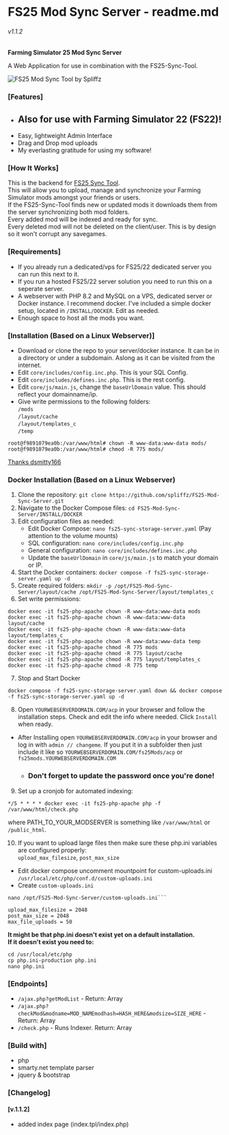 # FS25 Mod Sync Server - readme.md
###### v1.1.2

**Farming Simulator 25 Mod Sync Server**

A Web Application for use in combination with the FS25-Sync-Tool.

![FS25 Mod Sync Tool by Spliffz](http://fs25.rotjong.xyz/FS25-mss-02.png)   

### [Features]
 - ## **Also for use with Farming Simulator 22 (FS22)!**
 - Easy, lightweight Admin Interface
 - Drag and Drop mod uploads
 - My everlasting gratitude for using my software!

### [How It Works]
This is the backend for [FS25 Sync Tool](https://github.com/spliffz/FS25-Sync-Tool).   
This will allow you to upload, manage and synchronize your Farming Simulator mods amongst your friends or users.     
If the FS25-Sync-Tool finds new or updated mods it downloads them from the server synchronizing both mod folders.   
Every added mod will be indexed and ready for sync.   
Every deleted mod will not be deleted on the client/user. This is by design so it won't corrupt any savegames.   

### [Requirements]
  - If you already run a dedicated/vps for FS25/22 dedicated server you can run this next to it.
  - If you run a hosted FS25/22 server solution you need to run this on a seperate server.
  - A webserver with PHP 8.2 and MySQL on a VPS, dedicated server or Docker instance.
  I recommend docker. I've included a simple docker setup, located in `/INSTALL/DOCKER`. Edit as needed.
  - Enough space to host all the mods you want.


### [Installation (Based on a Linux Webserver)]
 * Download or clone the repo to your server/docker instance.
   It can be in a directory or under a subdomain.
   Aslong as it can be visited from the internet.
 * Edit `core/includes/config.inc.php`. This is your SQL Config.
 * Edit `core/includes/defines.inc.php`. This is the rest config.
 * Edit `core/js/main.js`, change the `baseUrlDomain` value. This should reflect your domainname/ip.
 * Give write permissions to the following folders:   
 `/mods`   
 `/layout/cache`   
 `/layout/templates_c`   
 `/temp`   
```
root@f9891079ea0b:/var/www/html# chown -R www-data:www-data mods/
root@f9891079ea0b:/var/www/html# chmod -R 775 mods/
```
[Thanks dsmitty166](https://github.com/spliffz/FS25-Mod-Sync-Server/issues/1#issuecomment-2568100652)

### Docker Installation (Based on a Linux Webserver)

1. Clone the repository: `git clone https://github.com/spliffz/FS25-Mod-Sync-Server.git`
2. Navigate to the Docker Compose files: `cd FS25-Mod-Sync-Server/INSTALL/DOCKER`
3. Edit configuration files as needed:
   - Edit Docker Compose: `nano fs25-sync-storage-server.yaml` (Pay attention to the volume mounts)
   - SQL configuration: `nano core/includes/config.inc.php`
   - General configuration: `nano core/includes/defines.inc.php`
   - Update the `baseUrlDomain` in `core/js/main.js` to match your domain or IP.
4. Start the Docker containers: `docker compose -f fs25-sync-storage-server.yaml up -d`
5. Create required folders: `mkdir -p /opt/FS25-Mod-Sync-Server/layout/cache /opt/FS25-Mod-Sync-Server/layout/templates_c`
6. Set write permissions:
```
docker exec -it fs25-php-apache chown -R www-data:www-data mods
docker exec -it fs25-php-apache chown -R www-data:www-data layout/cache
docker exec -it fs25-php-apache chown -R www-data:www-data layout/templates_c
docker exec -it fs25-php-apache chown -R www-data:www-data temp
docker exec -it fs25-php-apache chmod -R 775 mods
docker exec -it fs25-php-apache chmod -R 775 layout/cache
docker exec -it fs25-php-apache chmod -R 775 layout/templates_c
docker exec -it fs25-php-apache chmod -R 775 temp
```

7. Stop and Start Docker
```
docker compose -f fs25-sync-storage-server.yaml down && docker compose -f fs25-sync-storage-server.yaml up -d
```
8. Open `YOURWEBSERVERDOMAIN.COM/acp` in your browser and follow the installation steps. Check and edit the info where needed. Click `Install` when ready.   
 * After Installing open `YOURWEBSERVERDOMAIN.COM/acp` in your browser and log in with `admin // changeme`. If you put it in a subfolder then just include it like so `YOURWEBSERVERDOMAIN.COM/fs25Mods/acp` or `fs25mods.YOURWEBSERVERDOMAIN.COM`
    - ### **Don't forget to update the password once you're done!**

 9. Set up a cronjob for automated indexing:   
```
*/5 * * * * docker exec -it fs25-php-apache php -f /var/www/html/check.php
```
 where PATH_TO_YOUR_MODSERVER is something like `/var/www/html` or `/public_html`.

10. If you want to upload large files then make sure these php.ini variables are configured properly:   
`upload_max_filesize`, `post_max_size`
   - Edit docker compose uncomment mountpoint for custom-uploads.ini `/usr/local/etc/php/conf.d/custom-uploads.ini`
   - Create `custom-uploads.ini`
```
nano /opt/FS25-Mod-Sync-Server/custom-uploads.ini```
```
```
upload_max_filesize = 2048
post_max_size = 2048
max_file_uploads = 50
```
**It might be that php.ini doesn't exist yet on a default installation.**   
**If it doesn't exist you need to:**   
```
cd /usr/local/etc/php
cp php.ini-production php.ini
nano php.ini
```


### [Endpoints]
 * `/ajax.php?getModList` - Return: Array
 * `/ajax.php?checkMod&modname=MOD_NAMEmodhash=HASH_HERE&modsize=SIZE_HERE` - Return: Array   
 * `/check.php` - Runs Indexer. Return: Array

### [Build with]
 * php
 * smarty.net template parser
 * jquery & bootstrap

### [Changelog]
#### [v.1.1.2]
 - added index page (index.tpl/index.php)

